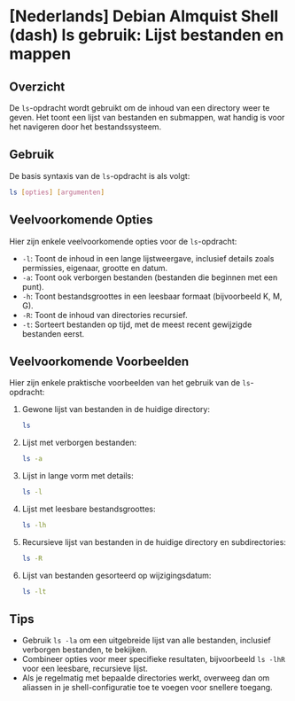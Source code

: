 # [Nederlands] Debian Almquist Shell (dash) ls gebruik: Lijst bestanden en mappen

## Overzicht
De `ls`-opdracht wordt gebruikt om de inhoud van een directory weer te geven. Het toont een lijst van bestanden en submappen, wat handig is voor het navigeren door het bestandssysteem.

## Gebruik
De basis syntaxis van de `ls`-opdracht is als volgt:

```bash
ls [opties] [argumenten]
```

## Veelvoorkomende Opties
Hier zijn enkele veelvoorkomende opties voor de `ls`-opdracht:

- `-l`: Toont de inhoud in een lange lijstweergave, inclusief details zoals permissies, eigenaar, grootte en datum.
- `-a`: Toont ook verborgen bestanden (bestanden die beginnen met een punt).
- `-h`: Toont bestandsgroottes in een leesbaar formaat (bijvoorbeeld K, M, G).
- `-R`: Toont de inhoud van directories recursief.
- `-t`: Sorteert bestanden op tijd, met de meest recent gewijzigde bestanden eerst.

## Veelvoorkomende Voorbeelden
Hier zijn enkele praktische voorbeelden van het gebruik van de `ls`-opdracht:

1. Gewone lijst van bestanden in de huidige directory:
   ```bash
   ls
   ```

2. Lijst met verborgen bestanden:
   ```bash
   ls -a
   ```

3. Lijst in lange vorm met details:
   ```bash
   ls -l
   ```

4. Lijst met leesbare bestandsgroottes:
   ```bash
   ls -lh
   ```

5. Recursieve lijst van bestanden in de huidige directory en subdirectories:
   ```bash
   ls -R
   ```

6. Lijst van bestanden gesorteerd op wijzigingsdatum:
   ```bash
   ls -lt
   ```

## Tips
- Gebruik `ls -la` om een uitgebreide lijst van alle bestanden, inclusief verborgen bestanden, te bekijken.
- Combineer opties voor meer specifieke resultaten, bijvoorbeeld `ls -lhR` voor een leesbare, recursieve lijst.
- Als je regelmatig met bepaalde directories werkt, overweeg dan om aliassen in je shell-configuratie toe te voegen voor snellere toegang.